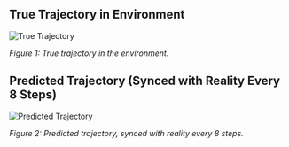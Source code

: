 ## True Trajectory in Environment
![True Trajectory](https://github.com/user-attachments/assets/953cd6b9-0009-49de-b1e2-620d3a1345a7)

*Figure 1: True trajectory in the environment.*

## Predicted Trajectory (Synced with Reality Every 8 Steps)
![Predicted Trajectory](https://github.com/user-attachments/assets/333527f2-c53d-41f9-a264-7f73468a9641)

*Figure 2: Predicted trajectory, synced with reality every 8 steps.*


